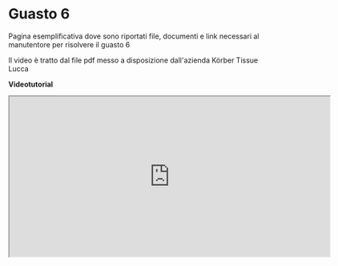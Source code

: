 # Guasto 6
Pagina esemplificativa dove sono riportati file, documenti e link necessari al manutentore per risolvere il guasto 6

Il video è tratto dal file pdf messo a disposizione dall'azienda Körber Tissue Lucca

**Videotutorial**
<html lang="it"> 
<body>
    <div class="container">
         <!-- finestra popup 3 -->
        <a href="#x" class="overlay" id="win3"></a>
        <div class="popup">
            <div class="video">
         <!-- il link you tube deve essere selezionato dal link di rete lasciando la cartella embed -->
		    <iframe width="640" height="320" src="https://youtube.com/embed/W4-FJO_SBVU" ></iframe>
            </div>
            <a class="close" title="Chiudere" href="modal.html" onclick = "modal.html(); return false;"></a>
        </div>
    </div>
</body>
</html>
